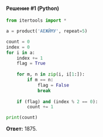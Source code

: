#### Решение #1 (Python)
```python
from itertools import *

a = product('АЕЖЙМУ', repeat=5)

count = 0
index = 0
for i in a:
    index += 1
    flag = True
    
    for m, n in zip(i, i[1:]):
        if m == n:
            flag = False
            break
    
    if (flag) and (index % 2 == 0):
        count += 1

print(count)
```
**Ответ:** 1875.
